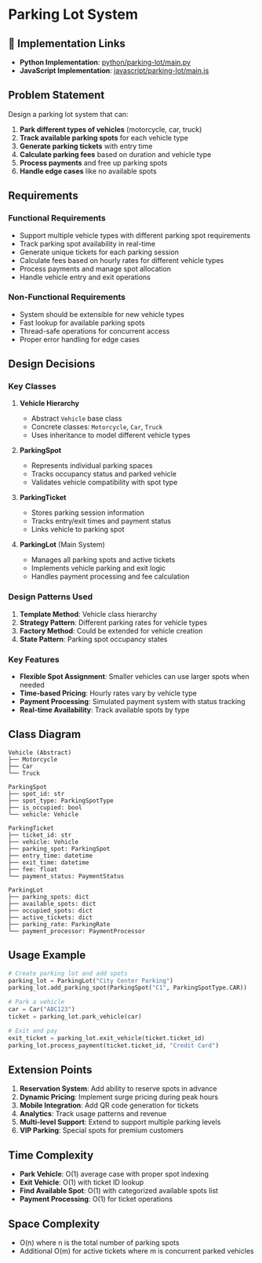 # Parking Lot System

## 🔗 Implementation Links

- **Python Implementation**: [python/parking-lot/main.py](python/parking-lot/main.py)
- **JavaScript Implementation**: [javascript/parking-lot/main.js](javascript/parking-lot/main.js)

## Problem Statement

Design a parking lot system that can:

1. **Park different types of vehicles** (motorcycle, car, truck)
2. **Track available parking spots** for each vehicle type
3. **Generate parking tickets** with entry time
4. **Calculate parking fees** based on duration and vehicle type
5. **Process payments** and free up parking spots
6. **Handle edge cases** like no available spots

## Requirements

### Functional Requirements

- Support multiple vehicle types with different parking spot requirements
- Track parking spot availability in real-time
- Generate unique tickets for each parking session
- Calculate fees based on hourly rates for different vehicle types
- Process payments and manage spot allocation
- Handle vehicle entry and exit operations

### Non-Functional Requirements

- System should be extensible for new vehicle types
- Fast lookup for available parking spots
- Thread-safe operations for concurrent access
- Proper error handling for edge cases

## Design Decisions

### Key Classes

1. **Vehicle Hierarchy**
   - Abstract `Vehicle` base class
   - Concrete classes: `Motorcycle`, `Car`, `Truck`
   - Uses inheritance to model different vehicle types

2. **ParkingSpot**
   - Represents individual parking spaces
   - Tracks occupancy status and parked vehicle
   - Validates vehicle compatibility with spot type

3. **ParkingTicket**
   - Stores parking session information
   - Tracks entry/exit times and payment status
   - Links vehicle to parking spot

4. **ParkingLot** (Main System)
   - Manages all parking spots and active tickets
   - Implements vehicle parking and exit logic
   - Handles payment processing and fee calculation

### Design Patterns Used

1. **Template Method**: Vehicle class hierarchy
2. **Strategy Pattern**: Different parking rates for vehicle types
3. **Factory Method**: Could be extended for vehicle creation
4. **State Pattern**: Parking spot occupancy states

### Key Features

- **Flexible Spot Assignment**: Smaller vehicles can use larger spots when needed
- **Time-based Pricing**: Hourly rates vary by vehicle type
- **Payment Processing**: Simulated payment system with status tracking
- **Real-time Availability**: Track available spots by type

## Class Diagram

```text
Vehicle (Abstract)
├── Motorcycle
├── Car
└── Truck

ParkingSpot
├── spot_id: str
├── spot_type: ParkingSpotType
├── is_occupied: bool
└── vehicle: Vehicle

ParkingTicket
├── ticket_id: str
├── vehicle: Vehicle
├── parking_spot: ParkingSpot
├── entry_time: datetime
├── exit_time: datetime
├── fee: float
└── payment_status: PaymentStatus

ParkingLot
├── parking_spots: dict
├── available_spots: dict
├── occupied_spots: dict
├── active_tickets: dict
├── parking_rate: ParkingRate
└── payment_processor: PaymentProcessor
```

## Usage Example

```python
# Create parking lot and add spots
parking_lot = ParkingLot("City Center Parking")
parking_lot.add_parking_spot(ParkingSpot("C1", ParkingSpotType.CAR))

# Park a vehicle
car = Car("ABC123")
ticket = parking_lot.park_vehicle(car)

# Exit and pay
exit_ticket = parking_lot.exit_vehicle(ticket.ticket_id)
parking_lot.process_payment(ticket.ticket_id, "Credit Card")
```

## Extension Points

1. **Reservation System**: Add ability to reserve spots in advance
2. **Dynamic Pricing**: Implement surge pricing during peak hours
3. **Mobile Integration**: Add QR code generation for tickets
4. **Analytics**: Track usage patterns and revenue
5. **Multi-level Support**: Extend to support multiple parking levels
6. **VIP Parking**: Special spots for premium customers

## Time Complexity

- **Park Vehicle**: O(1) average case with proper spot indexing
- **Exit Vehicle**: O(1) with ticket ID lookup
- **Find Available Spot**: O(1) with categorized available spots list
- **Payment Processing**: O(1) for ticket operations

## Space Complexity

- O(n) where n is the total number of parking spots
- Additional O(m) for active tickets where m is concurrent parked vehicles
